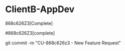 # ClientB-AppDev

868c626Z3[Complete]

#868c626Z3[complete]

git commit -m "CU-868c626z3 - New Feature Request"


